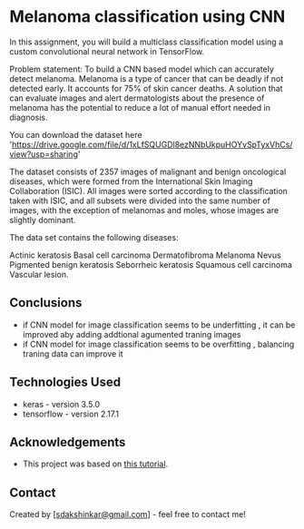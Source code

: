 # Melanoma classification using CNN
In this assignment, you will build a multiclass classification model using a custom convolutional neural network in TensorFlow. 

 Problem statement: To build a CNN based model which can accurately detect melanoma. Melanoma is a type of cancer that can be deadly if not detected early. It accounts for 75% of skin cancer deaths. A solution that can evaluate images and alert dermatologists about the presence of melanoma has the potential to reduce a lot of manual effort needed in diagnosis.


You can download the dataset here 'https://drive.google.com/file/d/1xLfSQUGDl8ezNNbUkpuHOYvSpTyxVhCs/view?usp=sharing'


The dataset consists of 2357 images of malignant and benign oncological diseases, which were formed from the International Skin Imaging Collaboration (ISIC). All images were sorted according to the classification taken with ISIC, and all subsets were divided into the same number of images, with the exception of melanomas and moles, whose images are slightly dominant.


The data set contains the following diseases:

Actinic keratosis
Basal cell carcinoma
Dermatofibroma
Melanoma
Nevus
Pigmented benign keratosis
Seborrheic keratosis
Squamous cell carcinoma
Vascular lesion.



<!-- You can include any other section that is pertinent to your problem -->


<!-- You don't have to answer all the questions - just the ones relevant to your project. -->

## Conclusions
- if CNN model for image classification seems to be underfitting , it can be improved aby adding addtional agumented traning images
- if CNN model for image classification seems to be overfitting , balancing traning data can improve it


<!-- You don't have to answer all the questions - just the ones relevant to your project. -->


## Technologies Used
- keras - version 3.5.0
- tensorflow - version 2.17.1


<!-- As the libraries versions keep on changing, it is recommended to mention the version of library used in this project -->

## Acknowledgements
- This project was based on [this tutorial](https://learn.upgrad.com/course/5802/segment/57318/342702/1036089/5176952).


## Contact
Created by [sdakshinkar@gmail.com] - feel free to contact me!


<!-- Optional -->
<!-- ## License -->
<!-- This project is open source and available under the [... License](). -->

<!-- You don't have to include all sections - just the one's relevant to your project -->
